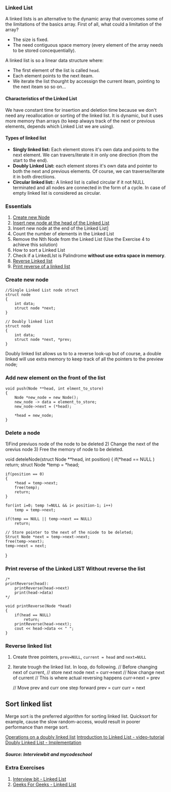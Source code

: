 ### Linked List

A linked lists is an alternative to the dynamic array that overcomes some of the limitations of the basics array. 
First of all, what could a limitation of the array?
* The size is fixed. 
* The need contiguous space memory (every element of the array needs to be stored concequentially). 

A linked list is so a linear data structure where:
* The first element of the list is called ```head```. 
* Each element points to the next iteam. 
* We iterate the list thourght by accessign the current iteam, pointing to the next iteam so so on... 


#### Characteristics of the Linked List

We have constant time for insertion and deletion time because we don't need any reoallocation or sorting of the linked list. It is dynamic, but it uses more memory than arrays (to keep always track of the next or previous elements, depends which Linked List we are using). 

#### Types of linked list

* **Singly linked list:** Each element stores it's own data and points to the next element. We can travers/iterate it in only one direction (from the start to the end). 
* **Doubly Linked List:** each element stores it's own data and pointer to both the next and previous elements. Of course, we can traverse/iterate it in both directiions. 
* **Circular linked list:**: A linked list is called circular if it not NULL terminated and all nodes are connected in the form of a cycle. In case of empty linked list is considered as circular.

### Essentials
1. [Create new Node](#Create-new-node)
2. [Insert new node at the head of the Linked List](#Add-new-element-on-the-front-of-the-list)
3. Insert new node at the end of the Linked List]
4. Count the number of elements in the Linked List
5. Remove the Nth Node from the Linked List (Use the Exercise 4 to achieve this solution)
6. How to sort a Linked List
7. Check if a LinkedLIst is Palindrome **without use extra space in memory**.
8. [Reverse Linked list](#Reverse-linked-list)
9. [Print reverse of a linked list](#Print-reverse-of-the-Linked-LIST-Without-reverse-the-list)

### Create new node
```
//Single Linked List node struct
struct node
{
    int data;
    struct node *next;
}

// Doubly linked list
struct node
{
    int data;
    struct node *next, *prev;
}
```
Doubly linked list allows us to to a reverse look-up but of course, a double linked will use extra memory to keep track of all the pointers to the preview node;

### Add new element on the front of the list
```
void push(Node **head, int elment_to_store)
{
    Node *new_node = new Node();
    new_node -> data = element_to_store;
    new_node->next = (*head);

    *head = new_node;
}
```
### Delete a node

1)Find previuos node of the node to be deleted
2) Change the next of the orevius node
3) Free the memory of node to be deleted.

void deteleNode(struct Node **head, int position)
{
    if(*head == NULL )
        return;
    struct Node *temp = *head;

    if(position == 0)
    {
        *head = temp->next;
        free(temp);
        return;
    }

    for(int i=0; temp !=NULL && i< position-1; i++)
        temp = temp->next;
    
    if(temp == NULL || temp->next == NULL)
        return;
    
    // Store pointer to the next of the niode to be deleted;
    Struct Node *next = temp->next->next;
    free(temp->next);
    temp->next = next;
}

### Print reverse of the Linked LIST Without reverse the list

```
/*
printReverse(head):
    printReverse(head->next)
    print(head->data)
*/

void printReverse(Node *head)
{
    if(head == NULL)
        return;
    printReverse(head->next);
    cout << head->data << " ";
}
```

### Reverse linked list
1. Create three pointers, ```prev=NULL```, ```current = head``` and ```next=NULL```
2. Iterate trough the linked list. In loop, do following.
    // Before changing next of current,
    // store next node
    next = curr->next
    // Now change next of current
    // This is where actual reversing happens
    curr->next = prev

    // Move prev and curr one step forward
    prev = curr
    curr = next

## Sort linked list

Merge sort is the preferred algorithm for sorting linked list. Quicksort for example, cause the slow random-access, would result in poorer performance than merge sort. 



[Operations on a doubly linked list](https://www.interviewbit.com/tutorial/doubly-linked-list/)
[Introduction to Linked List -  video-tutorial](https://www.interviewbit.com/tutorial/doubly-linked-list/)
[Doubly Linked List - Implementation](https://www.youtube.com/watch?v=VOQNf1VxU3Q)
##### Source: Interviewbit and mycodeschool

### Extra Exercises
1. [Interview bit - Linked List](https://www.interviewbit.com/courses/programming/topics/linked-lists/#problems)
2. [Geeks For Geeks - Linked List](https://practice.geeksforgeeks.org/explore/?category%5B%5D=Linked%20List&page=1)


